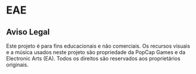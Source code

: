 # EAE
## Aviso Legal

Este projeto é para fins educacionais e não comerciais. Os recursos visuais e a música usados neste projeto são propriedade da PopCap Games e da Electronic Arts (EA). Todos os direitos são reservados aos proprietários originais.

